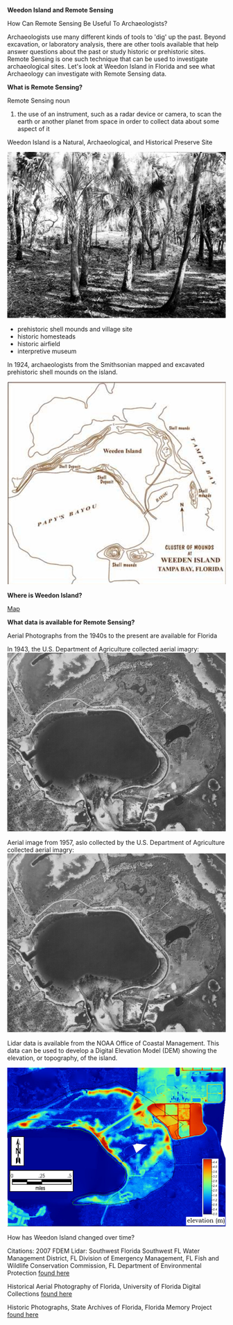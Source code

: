 
**Weedon Island and Remote Sensing**

How Can Remote Sensing Be Useful To Archaeologists?

Archaeologists use many different kinds of tools to 'dig' up the past. Beyond excavation, or laboratory analysis, there are other tools available that help answer questions about the past or study historic or prehistoric sites. Remote Sensing is one such technique that can be used to investigate archaeological sites. Let's look at Weedon Island in Florida and see what Archaeology can investigate with Remote Sensing data.

**What is Remote Sensing?**

Remote Sensing
noun 
1. the use of an instrument, such as a radar device or camera, to scan the earth 
or another planet from space in order to collect data about some aspect of it

Weedon Island is a Natural, Archaeological, and Historical Preserve Site

![map](weedenmoundFLMem.jpg)


- prehistoric shell mounds and village site
- historic homesteads
- historic airfield
- interpretive museum

In 1924, archaeologists from the Smithsonian mapped and excavated prehistoric shell mounds on the island.

![map](1924Fewkesmap.jpg)

**Where is Weedon Island?**

 [Map](page3.html) 

**What data is available for Remote Sensing?**

Aerial Photographs from the 1940s to the present are available for Florida

In 1943, the U.S. Department of Agriculture collected aerial imagry:
![map](1943aerialweeden.jpg)

Aerial image from 1957, aslo collected by the U.S. Department of Agriculture collected aerial imagry:
![map](1943aerialweeden.jpg)

Lidar data is available from the NOAA Office of Coastal Management. This data can be used to develop a Digital Elevation Model (DEM) showing the elevation, or topography, of the island.

![map](weedenDEMcrop.jpg)

How has Weedon Island changed over time?


Citations:
2007 FDEM Lidar: Southwest Florida
Southwest FL Water Management District, FL Division of Emergency Management, FL Fish and Wildlife Conservation Commission, FL Department of Environmental Protection [found here](https://coast.noaa.gov/dataviewer/#/)

Historical Aerial Photography of Florida, University of Florida Digital Collections [found here](http://ufdc.ufl.edu/aerials)

Historic Photographs, State Archives of Florida, Florida Memory Project [found here](https://www.floridamemory.com/items/show/152491)
